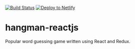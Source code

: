 [![Build Status](https://travis-ci.org/neverendingqs/hangman-reactjs.svg?branch=master)](https://travis-ci.org/neverendingqs/hangman-reactjs)
[![Deploy to Netlify](https://www.netlify.com/img/deploy/button.svg)](https://app.netlify.com/start/deploy?repository=https://github.com/neverendingqs/hangman-reactjs)

# hangman-reactjs

Popular word guessing game written using React and Redux.
